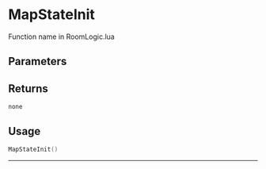 # MapStateInit

Function name in RoomLogic.lua

## Parameters

## Returns

`none`

## Usage

```lua
MapStateInit()
```

---
